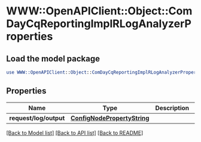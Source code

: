 # WWW::OpenAPIClient::Object::ComDayCqReportingImplRLogAnalyzerProperties

## Load the model package
```perl
use WWW::OpenAPIClient::Object::ComDayCqReportingImplRLogAnalyzerProperties;
```

## Properties
Name | Type | Description | Notes
------------ | ------------- | ------------- | -------------
**request/log/output** | [**ConfigNodePropertyString**](ConfigNodePropertyString.md) |  | [optional] 

[[Back to Model list]](../README.md#documentation-for-models) [[Back to API list]](../README.md#documentation-for-api-endpoints) [[Back to README]](../README.md)


